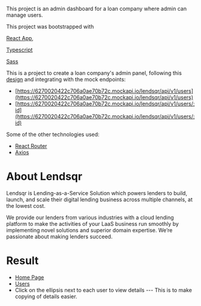 
This project is an admin dashboard for a loan company where admin can manage users. 


This project was bootstrapped with 

[React App](https://reactjs.org/),

[Typescript](https://www.typescriptlang.org/) 

[Sass](https://sass-lang.com/)

This is a project to create a loan company's admin panel, following this [design](https://www.figma.com/file/ZKILoCoIoy1IESdBpq3GNC/Lendsqr-Frontend-Engineering-Assessment?node-id=5530%3A2599&t=Uu2BAy5Y0FDHy5Tw-0) and integrating with the mock endpoints:

 - [https://6270020422c706a0ae70b72c.mockapi.io/lendsqr/api/v1/users](https://6270020422c706a0ae70b72c.mockapi.io/lendsqr/api/v1/users)
 - [https://6270020422c706a0ae70b72c.mockapi.io/lendsqr/api/v1/users/:id](https://6270020422c706a0ae70b72c.mockapi.io/lendsqr/api/v1/users/:id)
 
 Some of the other technologies used:
 - [React Router](https://github.com/remix-run/react-router)
 - [Axios](https://github.com/axios/axios)
 
 # About Lendsqr
 
Lendsqr is Lending-as-a-Service Solution which powers lenders to build, launch, and scale their digital lending business across multiple channels, at the lowest cost.

We provide our lenders from various industries with a cloud lending platform to make the activities of your LaaS business run smoothly by implementing novel solutions and superior domain expertise. We’re passionate about making lenders succeed.

# Result
 
 - [Home Page](https://olayiwola-ayoola-lendsqr-fe-test.vercel.app/)
 - [Users](https://olayiwola-ayoola-lendsqr-fe-test.vercel.app/users)
 - Click on the ellipsis next to each user to view details --- This is to make copying of details easier. 
